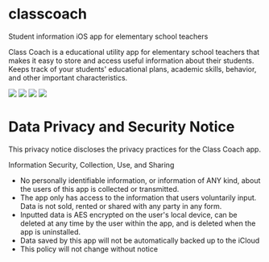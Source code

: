 # classcoach
Student information iOS app for elementary school teachers

Class Coach is a educational utility app for elementary school teachers that makes it easy to store and access useful information about their students. 
Keeps track of your students' educational plans, academic skills, behavior, and other important characteristics.


![](https://is1-ssl.mzstatic.com/image/thumb/Purple118/v4/9e/da/1c/9eda1ccd-9467-c377-26bf-52fcaf62a3d2/pr_source.jpg/300x300bb.jpg?1508528439451)
![](https://is1-ssl.mzstatic.com/image/thumb/Purple118/v4/89/b3/10/89b310d0-83fc-c65a-6d3f-fb41375baf5c/pr_source.jpg/300x300bb.jpg?1508528439457)
![](https://is1-ssl.mzstatic.com/image/thumb/Purple128/v4/68/d7/99/68d799bb-6f46-f4c0-ddac-bd27f838ca2a/pr_source.jpg/300x300bb.jpg?1508528439453)
![](https://is1-ssl.mzstatic.com/image/thumb/Purple118/v4/7a/94/3f/7a943fec-91a7-92be-edce-e8ec70c145d0/pr_source.jpg/300x300bb.jpg?1508528439455)
</br>

# Data Privacy and Security Notice
This privacy notice discloses the privacy practices for the Class Coach app.

Information Security, Collection, Use, and Sharing </br>
<ul>
  <li>No personally identifiable information, or information of ANY kind, about the users of this app is collected or transmitted.</li> 
  <li>The app only has access to the information that users voluntarily input. Data is not sold, rented or shared with any party in any form.</li>
  <li>Inputted data is AES encrypted on the user's local device, can be deleted at any time by the user within the app, and is deleted when the app is uninstalled.
  <li>Data saved by this app will not be automatically backed up to the iCloud</li>
  <li>This policy will not change without notice</li>
</ul>




